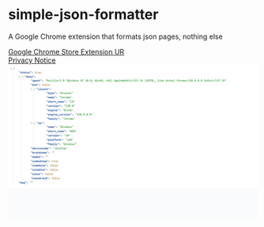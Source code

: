 # simple-json-formatter
A Google Chrome extension that formats json pages, nothing else

<a href="https://chromewebstore.google.com/detail/simple-json-formatter/cbncmlfbmecddgoghboocjmoomihljcp">Google Chrome Store Extension UR</a>
<br />
<a href="https://gist.github.com/sorinbotirla/31692dc89ea35d4f53569da6a5303b8d">Privacy Notice</a>
<br />
<img src="https://raw.githubusercontent.com/sorinbotirla/simple-json-formatter/refs/heads/main/screenshot1.jpg" />
